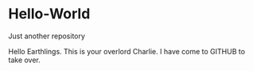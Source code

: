 # Hello-World
Just another repository

Hello Earthlings. This is your overlord Charlie. I have come to GITHUB to take over.
